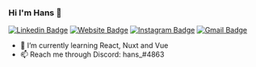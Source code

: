 ### Hi I'm Hans 👋

[![Linkedin Badge](https://img.shields.io/badge/-hanwt-blue?style=flat&logo=Linkedin&logoColor=white&link=https://www.linkedin.com/in/hanwt/)](https://www.linkedin.com/in/hanwt/)
[![Website Badge](https://img.shields.io/badge/-hansdev.xyz-47CCCC?style=flat&logo=Google-Chrome&logoColor=white&link=https://hansdev.xyz)](https://hansdev.xyz)
[![Instagram Badge](https://img.shields.io/badge/-@hanwt_-purple?style=flat&logo=instagram&logoColor=white&link=https://instagram.com/hanwt_/)](https://instagram.com/hanwt_)
[![Gmail Badge](https://img.shields.io/badge/-me@hansdev.xyz-c14438?style=flat&logo=Gmail&logoColor=white&link=mailto:me@hansdev.xyz)](mailto:me@hansdev.xyz)

- 🌱 I’m currently learning React, Nuxt and Vue
- 📫 Reach me through Discord: hans_#4863
